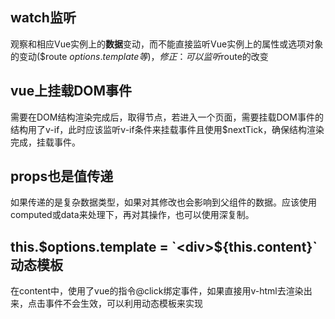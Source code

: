 ## watch监听
观察和相应Vue实例上的**数据**变动，而不能直接监听Vue实例上的属性或选项对象的变动($route $options.template等)，修正：可以监听$route的改变

## vue上挂载DOM事件
需要在DOM结构渲染完成后，取得节点，若进入一个页面，需要挂载DOM事件的结构用了v-if，此时应该监听v-if条件来挂载事件且使用$nextTick，确保结构渲染完成，挂载事件。

## props也是值传递
如果传递的是复杂数据类型，如果对其修改也会影响到父组件的数据。应该使用computed或data来处理下，再对其操作，也可以使用深复制。

## this.$options.template = `<div>${this.content}</div>` 动态模板
在content中，使用了vue的指令@click绑定事件，如果直接用v-html去渲染出来，点击事件不会生效，可以利用动态模板来实现